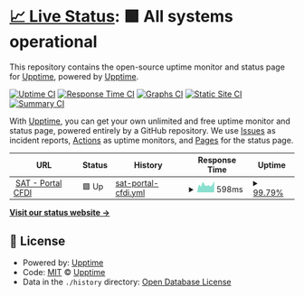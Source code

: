 # [📈 Live Status](https://demo.upptime.js.org): <!--live status--> **🟩 All systems operational**

This repository contains the open-source uptime monitor and status page for [Upptime](https://upptime.js.org), powered by [Upptime](https://github.com/upptime/upptime).

[![Uptime CI](https://github.com/batnieluyo/sat-monitor/workflows/Uptime%20CI/badge.svg)](https://github.com/batnieluyo/sat-monitor/actions?query=workflow%3A%22Uptime+CI%22)
[![Response Time CI](https://github.com/batnieluyo/sat-monitor/workflows/Response%20Time%20CI/badge.svg)](https://github.com/batnieluyo/sat-monitor/actions?query=workflow%3A%22Response+Time+CI%22)
[![Graphs CI](https://github.com/batnieluyo/sat-monitor/workflows/Graphs%20CI/badge.svg)](https://github.com/batnieluyo/sat-monitor/actions?query=workflow%3A%22Graphs+CI%22)
[![Static Site CI](https://github.com/batnieluyo/sat-monitor/workflows/Static%20Site%20CI/badge.svg)](https://github.com/batnieluyo/sat-monitor/actions?query=workflow%3A%22Static+Site+CI%22)
[![Summary CI](https://github.com/batnieluyo/sat-monitor/workflows/Summary%20CI/badge.svg)](https://github.com/batnieluyo/sat-monitor/actions?query=workflow%3A%22Summary+CI%22)

With [Upptime](https://upptime.js.org), you can get your own unlimited and free uptime monitor and status page, powered entirely by a GitHub repository. We use [Issues](https://github.com/upptime/upptime/issues) as incident reports, [Actions](https://github.com/batnieluyo/sat-monitor/actions) as uptime monitors, and [Pages](https://demo.upptime.js.org) for the status page.

<!--start: status pages-->
<!-- This summary is generated by Upptime (https://github.com/upptime/upptime) -->
<!-- Do not edit this manually, your changes will be overwritten -->
<!-- prettier-ignore -->
| URL | Status | History | Response Time | Uptime |
| --- | ------ | ------- | ------------- | ------ |
| <img alt="" src="https://icons.duckduckgo.com/ip3/portalcfdi.facturaelectronica.sat.gob.mx.ico" height="13"> [SAT - Portal CFDI](https://portalcfdi.facturaelectronica.sat.gob.mx) | 🟩 Up | [sat-portal-cfdi.yml](https://github.com/batnieluyo/sat-monitor/commits/HEAD/history/sat-portal-cfdi.yml) | <details><summary><img alt="Response time graph" src="./graphs/sat-portal-cfdi/response-time-week.png" height="20"> 598ms</summary><br><a href="https://batnieluyo.github.io/sat-monitor/history/sat-portal-cfdi"><img alt="Response time 864" src="https://img.shields.io/endpoint?url=https%3A%2F%2Fraw.githubusercontent.com%2Fbatnieluyo%2Fsat-monitor%2FHEAD%2Fapi%2Fsat-portal-cfdi%2Fresponse-time.json"></a><br><a href="https://batnieluyo.github.io/sat-monitor/history/sat-portal-cfdi"><img alt="24-hour response time 879" src="https://img.shields.io/endpoint?url=https%3A%2F%2Fraw.githubusercontent.com%2Fbatnieluyo%2Fsat-monitor%2FHEAD%2Fapi%2Fsat-portal-cfdi%2Fresponse-time-day.json"></a><br><a href="https://batnieluyo.github.io/sat-monitor/history/sat-portal-cfdi"><img alt="7-day response time 598" src="https://img.shields.io/endpoint?url=https%3A%2F%2Fraw.githubusercontent.com%2Fbatnieluyo%2Fsat-monitor%2FHEAD%2Fapi%2Fsat-portal-cfdi%2Fresponse-time-week.json"></a><br><a href="https://batnieluyo.github.io/sat-monitor/history/sat-portal-cfdi"><img alt="30-day response time 597" src="https://img.shields.io/endpoint?url=https%3A%2F%2Fraw.githubusercontent.com%2Fbatnieluyo%2Fsat-monitor%2FHEAD%2Fapi%2Fsat-portal-cfdi%2Fresponse-time-month.json"></a><br><a href="https://batnieluyo.github.io/sat-monitor/history/sat-portal-cfdi"><img alt="1-year response time 897" src="https://img.shields.io/endpoint?url=https%3A%2F%2Fraw.githubusercontent.com%2Fbatnieluyo%2Fsat-monitor%2FHEAD%2Fapi%2Fsat-portal-cfdi%2Fresponse-time-year.json"></a></details> | <details><summary><a href="https://batnieluyo.github.io/sat-monitor/history/sat-portal-cfdi">99.79%</a></summary><a href="https://batnieluyo.github.io/sat-monitor/history/sat-portal-cfdi"><img alt="All-time uptime 99.72%" src="https://img.shields.io/endpoint?url=https%3A%2F%2Fraw.githubusercontent.com%2Fbatnieluyo%2Fsat-monitor%2FHEAD%2Fapi%2Fsat-portal-cfdi%2Fuptime.json"></a><br><a href="https://batnieluyo.github.io/sat-monitor/history/sat-portal-cfdi"><img alt="24-hour uptime 100.00%" src="https://img.shields.io/endpoint?url=https%3A%2F%2Fraw.githubusercontent.com%2Fbatnieluyo%2Fsat-monitor%2FHEAD%2Fapi%2Fsat-portal-cfdi%2Fuptime-day.json"></a><br><a href="https://batnieluyo.github.io/sat-monitor/history/sat-portal-cfdi"><img alt="7-day uptime 99.79%" src="https://img.shields.io/endpoint?url=https%3A%2F%2Fraw.githubusercontent.com%2Fbatnieluyo%2Fsat-monitor%2FHEAD%2Fapi%2Fsat-portal-cfdi%2Fuptime-week.json"></a><br><a href="https://batnieluyo.github.io/sat-monitor/history/sat-portal-cfdi"><img alt="30-day uptime 99.91%" src="https://img.shields.io/endpoint?url=https%3A%2F%2Fraw.githubusercontent.com%2Fbatnieluyo%2Fsat-monitor%2FHEAD%2Fapi%2Fsat-portal-cfdi%2Fuptime-month.json"></a><br><a href="https://batnieluyo.github.io/sat-monitor/history/sat-portal-cfdi"><img alt="1-year uptime 99.71%" src="https://img.shields.io/endpoint?url=https%3A%2F%2Fraw.githubusercontent.com%2Fbatnieluyo%2Fsat-monitor%2FHEAD%2Fapi%2Fsat-portal-cfdi%2Fuptime-year.json"></a></details>

<!--end: status pages-->

[**Visit our status website →**](https://demo.upptime.js.org)

## 📄 License

- Powered by: [Upptime](https://github.com/upptime/upptime)
- Code: [MIT](./LICENSE) © [Upptime](https://upptime.js.org)
- Data in the `./history` directory: [Open Database License](https://opendatacommons.org/licenses/odbl/1-0/)

